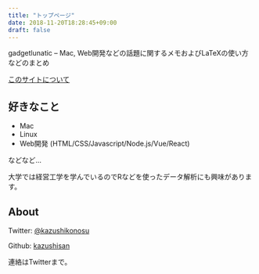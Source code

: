 ```yaml
---
title: "トップページ"
date: 2018-11-20T18:28:45+09:00
draft: false
---
```

gadgetlunatic – Mac, Web開発などの話題に関するメモおよびLaTeXの使い方などのまとめ

[このサイトについて](/post/first-post)

## 好きなこと

- Mac
- Linux
- Web開発 (HTML/CSS/Javascript/Node.js/Vue/React)

などなど...

大学では経営工学を学んでいるのでRなどを使ったデータ解析にも興味があります。


## About

Twitter: [@kazushikonosu](https://twitter.com/kazushikonosu)

Github: [kazushisan](https://github.com/kazushisan)

連絡はTwitterまで。